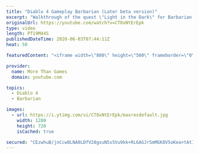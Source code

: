 ```yaml
---
title: "Diablo 4 Gameplay Barbarian (Later beta version)"
excerpt: "Walkthrough of the quest \"Light in the Dark\" for Barbarian. Later beta version of Diablo 4 (Blizzcon 2019) http://www.diablo.com."
originalUrl: https://youtube.com/watch?v=CT8xNtErEpk
type: video
length: PT19M44S
publishedDateTime: 2020-06-03T07:44:11Z
heat: 50

featuredContent: "<iframe width=\"800\" height=\"500\" frameborder=\"0\" src=\"https://www.youtube.com/embed/CT8xNtErEpk\" allow=\"accelerometer; autoplay; encrypted-media; gyroscope; picture-in-picture\" allowfullscreen></iframe>"

provider:
  name: More Than Games
  domain: youtube.com

topics:
  - Diablo 4
  - Barbarian

images:
  - url: https://i.ytimg.com/vi/CT8xNtErEpk/maxresdefault.jpg
    width: 1280
    height: 720
    isCached: true

secured: "CEzwhuB/jnCcw0LNA0LDfV28gxuN5s5Vu9kk+RL6AGJrSmMGK8V5oKea+tAtIq2jA6ON2CG9JzccneWI3rAraBcikbRsY62lXFUSVsDqDshBDHk0u/TNbTLe652XUT0bxgoc72LIgfBHlpPxCBcD/0nVCVOpBrHvDGYxC63mwHm+bXcXBqsQVdb2qGmXYfMlzPc0Upk3gHoIC/7SV/Y4dZJ6ePK4DfNSJBXIQvZIjR8c3JeTpDrjYFZ2atkvOGYP/HivVSKCLsQwKxtADoGAJu/GV89fB+ytuzc4ki998sdw92Bq88okpeoee55DoiexYJ7/yq03jSw9vSctBhY0DwRl1huUD0Alzq7aY1tagF+7hJmf2OqfidWLNriviAmOX1HZhgjxaQpGdqN4ed9Uyecg0BPIbu1Y9CUUjngTcjs=;72ojhgWYrVO3qfyqVQmIeQ=="
---
```


